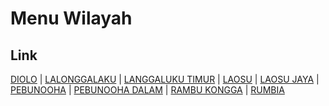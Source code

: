 # Menu Wilayah

## Link

[DIOLO](https://github.com/gigit-pemilu/pemilu-2024-74-sulawesi-tenggara/tree/main/pilpres/hitung-suara/sub/74-sulawesi-tenggara/sub/02-konawe/sub/21-bondoala/sub/2009-diolo)
 | 
[LALONGGALAKU](https://github.com/gigit-pemilu/pemilu-2024-74-sulawesi-tenggara/tree/main/pilpres/hitung-suara/sub/74-sulawesi-tenggara/sub/02-konawe/sub/21-bondoala/sub/2004-lalonggalaku)
 | 
[LANGGALUKU TIMUR](https://github.com/gigit-pemilu/pemilu-2024-74-sulawesi-tenggara/tree/main/pilpres/hitung-suara/sub/74-sulawesi-tenggara/sub/02-konawe/sub/21-bondoala/sub/2031-langgaluku-timur)
 | 
[LAOSU](https://github.com/gigit-pemilu/pemilu-2024-74-sulawesi-tenggara/tree/main/pilpres/hitung-suara/sub/74-sulawesi-tenggara/sub/02-konawe/sub/21-bondoala/sub/1003-laosu)
 | 
[LAOSU JAYA](https://github.com/gigit-pemilu/pemilu-2024-74-sulawesi-tenggara/tree/main/pilpres/hitung-suara/sub/74-sulawesi-tenggara/sub/02-konawe/sub/21-bondoala/sub/2029-laosu-jaya)
 | 
[PEBUNOOHA](https://github.com/gigit-pemilu/pemilu-2024-74-sulawesi-tenggara/tree/main/pilpres/hitung-suara/sub/74-sulawesi-tenggara/sub/02-konawe/sub/21-bondoala/sub/2002-pebunooha)
 | 
[PEBUNOOHA DALAM](https://github.com/gigit-pemilu/pemilu-2024-74-sulawesi-tenggara/tree/main/pilpres/hitung-suara/sub/74-sulawesi-tenggara/sub/02-konawe/sub/21-bondoala/sub/2018-pebunooha-dalam)
 | 
[RAMBU KONGGA](https://github.com/gigit-pemilu/pemilu-2024-74-sulawesi-tenggara/tree/main/pilpres/hitung-suara/sub/74-sulawesi-tenggara/sub/02-konawe/sub/21-bondoala/sub/2028-rambu-kongga)
 | 
[RUMBIA](https://github.com/gigit-pemilu/pemilu-2024-74-sulawesi-tenggara/tree/main/pilpres/hitung-suara/sub/74-sulawesi-tenggara/sub/02-konawe/sub/21-bondoala/sub/2023-rumbia)

